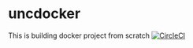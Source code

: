 # uncdocker
This is building docker project from scratch
[![CircleCI](https://circleci.com/gh/homeiraazari/uncdocker.svg?style=svg)](https://circleci.com/gh/homeiraazari/uncdocker)